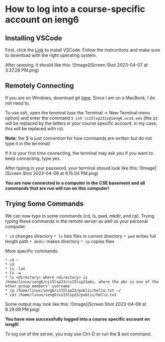 # How to log into a course-specific account on ieng6
## Installing VSCode
First, click the [Link](https://code.visualstudio.com/) to install VSCode. Follow the instructions and make sure to download with the right operating system.

After opening, it should like this: ![Image](Screen Shot 2023-04-07 at 3.37.28 PM.png)

## Remotely Connecting
If you are on Windows, download git [here](https://gitforwindows.org). Since I am on a MacBook, I do not need to.

To use ssh, open the terminal (use the Terminal → New Terminal menu option) and enter the command `$ ssh cs15lsp23zz@ieng6.ucsd.edu` (the zz will be replaced by the letters in your course specific account, in my case, this will be replaced with rz). 

**Note:** the $ is just convention for how commands are written but do not type it in the terminal)

If it is your first time connecting, the terminal may ask you if you want to keep connecting, type yes.

After typing in your password, your terminal should look like this: ![Image](Screen Shot 2023-04-09 at 8.15.04 PM.png)

**You are now connected to a computer in the CSE basement and all commands that are run will run on this computer!**

## Trying Some Commands
We can now type in some commands (cd, ls, pwd, mkdir, and cp). Trying typing these commands in the remote server as well as your personal computer.


`* cd` changes directory
`* ls` lists files in current directory
`* pwd` writes full length path
`* mkdir` makes directory
`* cp` copies files

More specific commands: 

```
* cd ~
* cd
* ls -lat
* ls -a
* ls <directory> where <directory> is /home/linux/ieng6/cs15lsp23/cs15lsp23abc, where the abc is one of the other group members’ username
* cp /home/linux/ieng6/cs15lsp23/public/hello.txt ~/
* cat /home/linux/ieng6/cs15lsp23/public/hello.txt
```

Some output may look like this: ![Image](Screen Shot 2023-04-09 at 8.29.08 PM.png)

**You have now successfully logged into a course specific account on ieng6!**

To log out of the server, you may use Ctrl-D or run the $ exit command.



